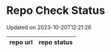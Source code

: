 # Repo Check Status

Updated on 2023-10-20T12:21:26

| repo url | repo status |
| -------- | -------- | 
